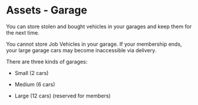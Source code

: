 # Assets - Garage

You can store stolen and bought vehicles in your garages and keep them for the next time.

You cannot store Job Vehicles in your garage. If your membership ends, your large garage cars may become inaccessible via delivery.

There are three kinds of garages:

- Small (2 cars)

- Medium (6 cars)

- Large (12 cars) (reserved for members)